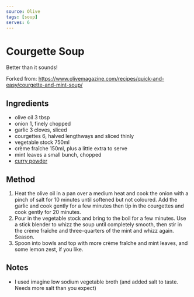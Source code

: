 ```yaml
---
source: Olive
tags: [soup]
serves: 6
---
```


# Courgette Soup

Better than it sounds!

Forked from: <https://www.olivemagazine.com/recipes/quick-and-easy/courgette-and-mint-soup/>

## Ingredients

- olive oil 3 tbsp
- onion 1, finely chopped
- garlic 3 cloves, sliced
- courgettes 6, halved lengthways and sliced thinly
- vegetable stock 750ml
- crème fraîche 150ml, plus a little extra to serve
- mint leaves a small bunch, chopped
- [curry powder](https://shop.mortonbassett.com/curry-powder/p/44121)

## Method

1. Heat the olive oil in a pan over a medium heat and cook the onion with a pinch of salt for 10 minutes until softened but not coloured. Add the garlic and cook gently for a few minutes then tip in the courgettes and cook gently for 20 minutes.
2. Pour in the vegetable stock and bring to the boil for a few minutes. Use a stick blender to whizz the soup until completely smooth, then stir in the crème fraîche and three-quarters of the mint and whizz again. Season.
3. Spoon into bowls and top with more crème fraîche and mint leaves, and some lemon zest, if you like.

## Notes

- I used imagine low sodium vegetable broth (and added salt to taste. Needs more salt than you expect)
